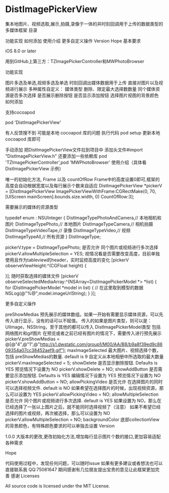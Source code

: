 # DistImagePickerView
集本地图片、视频选取,展示,拍摄,录像于一体的并时刻回调用于上传的数据类型的多媒体框架
目录

功能实现
如何添加
使用介绍
更多自定义操作
Version
Hope
基本要求

iOS 8.0 or later

用到GitHub上第三方：TZImagePickerController和MWPhotoBrowser

功能实现

图片多选及单选,视频多选及单选
时刻回调出媒体数据用于上传
直接对图片以及视频进行展示
多种属性自定义：
媒体类型
删除、限定最大选择数数量
同个媒体资源是否多次选择
是否展示删除按钮
是否显示添加按钮
选择图片视图的背景颜色
如何添加

支持cocoapod

pod 'DistImagePickerView'

有人反馈搜不到 可能是本地 cocoapod 库的问题 执行代码 pod setup 更新本地cocoapod 库即可

手动添加
把DistImagePickerView文件拉到项目中
添加头文件#import "DistImagePickerView.h"
还要添加一些依赖库 pod 'TZImagePickerController',pod 'MWPhotoBrowser'
使用介绍（具体看 DistImagePickerView 示例）

唯一的初始化方法, Frame 以及 countOfRow
Frame中的高度设置0即可,框架的高度会自动根据宽度以及每行展示个数来自适应
 DistImagePickerView *pickerV = [DistImagePickerView ImagePickerViewWithFrame:CGRectMake(0, 70, [UIScreen mainScreen].bounds.size.width, 0) CountOfRow:3];
    
需要展示的媒体的资源类型

typedef enum : NSUInteger {
    DistImageTypePhotoAndCamera,// 本地相机和图片
    DistImageTypePhoto,// 本地图片
    DistImageTypeCamera,// 相机拍摄
    DistImageTypeVideoTape,// 录像
    DistImageTypeVideo,// 视频
    DistImageTypeAll,// 所有资源
} DistImageType;

pickerV.type = DistImageTypePhoto;
是否允许 同个图片或视频进行多次选择
pickerV.allowMultipleSelection = YES;
视情况看是否需要改变高度，目前单独使用且作为tableview的header，实时监控高度的变化
[pickerV observeViewHeight:^(CGFloat height) {

}];
随时获取选择的媒体文件
[pickerV observeSelectedMediaArray:^(NSArray<DistImagePickerModel *> *list) {
for (DistImagePickerModel *model in list) {
// 在这里取到模型的数据
NSLog(@"%@",model.imageUrlString);
}
}];

更多自定义操作

preShowMedias 预先展示的媒体数组。如果一开始有需要显示媒体资源，可以先传入进行显示，没有的话可以不赋值。 传入的如果是图片类型，则可以是：UIImage，NSString，至于其他的都可以传入 DistImagePickerModel类型 包括网络图片和gif图片
在预览或者之前已经有图片的情况下，需要传入进行预先展示
pickerV.preShowMedias = @[@"4",@"1",@"http://s1.dwstatic.com/group1/M00/AA/B8/b9a8f39ed9c8609354a07cc38452aef9.gif"];
maxImageSelected 最大图片、视频选择个数，包括 preShowMedias的数量. default is 9
自定义从本地相册中所选取的最大数量
pickerV.maxImageSelected = 5;
showDelete 是否显示删除按钮. Defaults is YES
预览情况下设置为 NO
pickerV.showDelete = NO;
showAddButton 是否需要显示添加按钮. Defaults is YES
编辑情况下设置为 YES  预览情况下设置为 NO
pickerV.showAddButton = NO;
allowPickingVideo 是否允许 在选择图片的同时可以选择视频文件. default is NO
如果希望在选择图片的时候，出现视频资源，那么可以设置为 YES
pickerV.allowPickingVideo = NO;
allowMultipleSelection 是否允许 同个图片或视频进行多次选择. default is YES 如果设置为 NO，那么在已经选择了一张以上图片之后，就不能同时选择视频了（注意）
如果不希望已经选择的图片或视频，再次被选择，那么可以设置为 NO
pickerV.allowMultipleSelection = NO;
backgroundColor 底部collectionView的背景颜色，有特殊颜色要求的可以单独去设置
Version

1.0.0 大版本的更改,更改初始化方法,增加每行显示图片个数的接口,更加容易适配各种需求

Hope

代码使用过程中，发现任何问题，可以随时issue
如果有更多建议或者想法也可以直接联系我 QQ:75081647
期间感谢有几位朋友提出宝贵的意见让此框架更加完善 感谢
Licenses

All source code is licensed under the MIT License.
